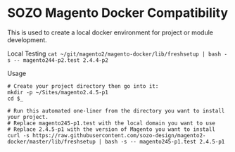 # SOZO Magento Docker Compatibility

This is used to create a local docker environment for project or module development.

Local Testing
`cat ~/git/magento2/magento-docker/lib/freshsetup | bash -s -- magento244-p2.test 2.4.4-p2`

Usage

```shell
# Create your project directory then go into it:
mkdir -p ~/Sites/magento2.4.5-p1
cd $_

# Run this automated one-liner from the directory you want to install your project.
# Replace magento245-p1.test with the local domain you want to use
# Replace 2.4.5-p1 with the version of Magento you want to install
curl -s https://raw.githubusercontent.com/sozo-design/magento2-docker/master/lib/freshsetup | bash -s -- magento245-p1.test 2.4.5-p1
```
